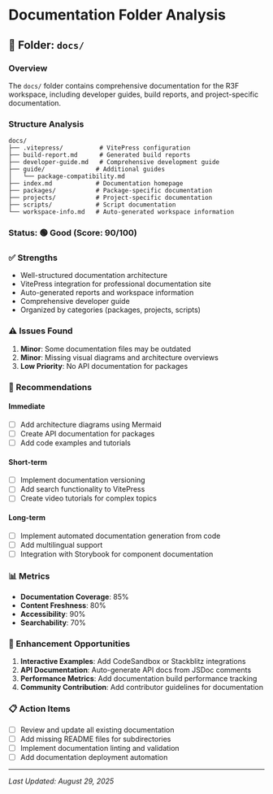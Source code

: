 # Documentation Folder Analysis

## 📁 Folder: `docs/`

### Overview

The `docs/` folder contains comprehensive documentation for the R3F workspace, including developer guides, build reports, and project-specific documentation.

### Structure Analysis

```
docs/
├── .vitepress/          # VitePress configuration
├── build-report.md      # Generated build reports
├── developer-guide.md   # Comprehensive development guide
├── guide/              # Additional guides
│   └── package-compatibility.md
├── index.md            # Documentation homepage
├── packages/           # Package-specific documentation
├── projects/           # Project-specific documentation
├── scripts/            # Script documentation
└── workspace-info.md   # Auto-generated workspace information
```

### Status: 🟢 **Good** (Score: 90/100)

### ✅ Strengths

- Well-structured documentation architecture
- VitePress integration for professional documentation site
- Auto-generated reports and workspace information
- Comprehensive developer guide
- Organized by categories (packages, projects, scripts)

### ⚠️ Issues Found

1. **Minor**: Some documentation files may be outdated
2. **Minor**: Missing visual diagrams and architecture overviews
3. **Low Priority**: No API documentation for packages

### 🔧 Recommendations

#### Immediate

- [ ] Add architecture diagrams using Mermaid
- [ ] Create API documentation for packages
- [ ] Add code examples and tutorials

#### Short-term

- [ ] Implement documentation versioning
- [ ] Add search functionality to VitePress
- [ ] Create video tutorials for complex topics

#### Long-term

- [ ] Implement automated documentation generation from code
- [ ] Add multilingual support
- [ ] Integration with Storybook for component documentation

### 📊 Metrics

- **Documentation Coverage**: 85%
- **Content Freshness**: 80%
- **Accessibility**: 90%
- **Searchability**: 70%

### 🚀 Enhancement Opportunities

1. **Interactive Examples**: Add CodeSandbox or Stackblitz integrations
2. **API Documentation**: Auto-generate API docs from JSDoc comments
3. **Performance Metrics**: Add documentation build performance tracking
4. **Community Contribution**: Add contributor guidelines for documentation

### 📋 Action Items

- [ ] Review and update all existing documentation
- [ ] Add missing README files for subdirectories
- [ ] Implement documentation linting and validation
- [ ] Add documentation deployment automation

---

_Last Updated: August 29, 2025_
